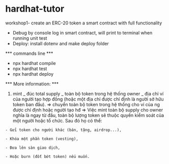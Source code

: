 # hardhat-tutor
workshop1- create an ERC-20 token 
a smart contract with full functionality

- Debug by console log in smart contract, will print to terminal when running unit test
- Deploy: install dotenv and make deploy folder

*** commands line ***
- npx hardhat compile
- npx hardhat test
- npx hardhat deploy

*** More information: ***

  1. mint _ đúc
    total supply _ toàn bộ token trong hệ thống
    owner _  địa chỉ ví của người tạo hợp đồng (hoặc một địa chỉ được chỉ định là người sở hữu token ban đầu).
  => chuyển toàn bộ token trong hệ thống cho ví của ng được chỉ định hoặc người tạo hđ
  => Việc mint toàn bộ supply cho owner nghĩa là ngay từ đầu, toàn bộ lượng token sẽ thuộc quyền kiểm soát của một người hoặc tổ chức. Sau đó họ có thể:

    - Gửi token cho người khác (bán, tặng, airdrop...),

    - Khóa một phần token (vesting),

    - Đưa lên sàn giao dịch,

    - Hoặc burn (đốt bớt token) nếu muốn.



